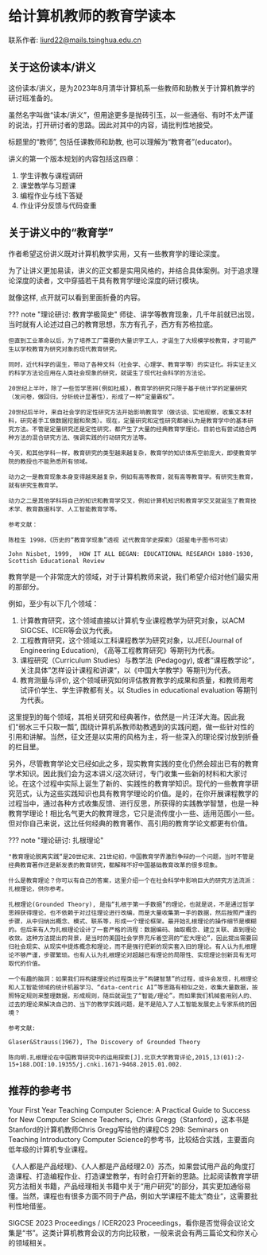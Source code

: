 # 给计算机教师的教育学读本

联系作者: liurd22@mails.tsinghua.edu.cn

## 关于这份读本/讲义

这份读本/讲义，是为2023年8月清华计算机系一些教师和助教关于计算机教学的研讨班准备的。

虽然名字叫做“读本/讲义”，但用途更多是抛砖引玉，以一些通俗、有时不太严谨的说法，打开研讨者的思路。因此对其中的内容，请批判性地接受。

标题里的“教师”, 包括任课教师和助教, 也可以理解为“教育者”(educator)。

讲义的第一个版本规划的内容包括这四章：

1. 学生评教与课程调研
2. 课堂教学与习题课
3. 编程作业与线下答疑
4. 作业评分反馈与代码查重

## 关于讲义中的“教育学”

作者希望这份讲义既对计算机教学实用，又有一些教育学的理论深度。

为了让讲义更加易读，讲义的正文都是实用风格的，并结合具体案例。对于追求理论深度的读者，文中穿插若干具有教育学理论深度的研讨模块。

就像这样, 点开就可以看到里面折叠的内容。

??? note "理论研讨: 教育学极简史"
    师徒、讲学等教育现象，几千年前就已出现，当时就有人论述过自己的教育思想，东方有孔子，西方有苏格拉底。

    但直到工业革命以后，为了培养工厂需要的大量识字工人，才诞生了大规模学校教育，才可能产生以学校教育为研究对象的现代教育研究。

    同时，近代科学的诞生，带动了各种文科（社会学、心理学、教育学等）的实证化。将实证主义的科学方法论应用在人类社会现象的研究，就诞生了现代社会科学的方法论。

    20世纪上半叶，除了一些哲学思辨(例如杜威)，教育学的研究只限于基于统计学的定量研究（发问卷，做回归，分析统计显著性），形成了一种“定量霸权”。
    
    20世纪后半叶，来自社会学的定性研究方法开始影响教育学（做访谈、实地观察，收集文本材料，研究者手工做数据挖掘和聚类）。现在，定量研究和定性研究都被认为是教育学中的基本研究方法。不管是定量研究还是定性研究，都产生了大量的经典教育学理论。目前也有尝试结合两种方法的混合研究方法、强调实践的行动研究方法等。

    今天，和其他学科一样，教育研究的类型越来越复杂，教育学的知识体系空前庞大，即使教育学院的教授也不能熟悉所有领域。

    动力之一是教育现象本身变得越来越复杂，例如有高等教育，就有高等教育学。有研究生教育，就有研究生教育学。
    
    动力之二是其他学科将自己的知识和教育学交叉，例如计算机知识和教育学交叉就诞生了教育技术学、教育数据科学、人工智能教育学等。

    参考文献：
    
    陈桂生 1998，《历史的“教育学现象”透视 近代教育学史探索》（超星电子图书可读）

    John Nisbet, 1999,  HOW IT ALL BEGAN: EDUCATIONAL RESEARCH 1880-1930,  Scottish Educational Review

教育学是一个非常庞大的领域，对于计算机教师来说，我们希望介绍对他们最实用的那部分。

例如，至少有以下几个领域：

1. 计算教育研究，这个领域直接以计算机专业课程教学为研究对象，以ACM SIGCSE、ICER等会议为代表。
2. 工程教育研究，这个领域以工科课程教学为研究对象，以JEE(Journal of Engineering Education), 《高等工程教育研究》等期刊为代表。
3. 课程研究（Curriculum Studies）与教学法 (Pedagogy), 或者”课程教学论“，关注具体”怎样设计课程和讲课“，以《中国大学教学》等期刊为代表。
4. 教育测量与评价, 这个领域研究如何评估教育教学的成果和质量，和教师用考试评价学生、学生评教都有关。以 Studies in educational evaluation 等期刊为代表。

这里提到的每个领域，其相关研究和经典著作，依然是一片汪洋大海。因此我们“弱水三千只取一瓢”, 围绕计算机系教师助教遇到的实践问题，做一些针对性的引用和讲解。当然，征文还是以实用的风格为主，将一些深入的理论探讨放到折叠的栏目里。

另外，尽管教育学论文已经如此之多，现实教育实践的变化仍然会超出已有的教育学术知识。因此我们会为这本讲义/这次研讨，专门收集一些新的材料和大家讨论。在这个过程中实际上诞生了新的、实践性的教育学知识。现代的一些教育学研究范式，认为这些实践知识也具有教育学理论的价值。是的，在你开展课程教学的过程当中，通过各种方式收集反馈、进行反思，所获得的实践教学智慧，也是一种教育学理论！相比名气更大的教育理念，它只是流传度小一些、适用范围小一些。但对你自己来说，这比任何经典的教育著作、高引用的教育学论文都更有价值。

??? note "理论研讨: 扎根理论"

    "教育理论脱离实践“是20世纪末、21世纪初，中国教育学界激烈争辩的一个问题，当时不管是经典教育著作还是新发表的教育研究，都解释不好中国基础教育改革的很多现象。

    什么是教育理论？你可以有自己的答案，这里介绍一个在社会科学中影响巨大的研究方法流派：扎根理论，供你参考。

    扎根理论(Grounded Theory), 是指“扎根于第一手数据”的理论，也就是说，不是通过哲学思辨获得理论，也不依赖于对过往理论进行改编，而是大量收集第一手的数据，然后按照严谨的步骤，从中归纳出概念、模式、联系等，形成一个理论框架。最开始扎根理论的操作细节是模糊的。但后来有人为扎根理论设计了一套严格的流程：数据编码、抽取概念、建立关联、直到理论收敛。这种方法提出的背景，是当时的美国社会学界充斥着空洞的“宏大理论”，因此提出需要回归社会现实、从现实中提炼概念和理论，而不是强行把新的现实套入旧的理论。有人认为扎根理论不够严谨，步骤繁琐。也有人认为扎根理论对超越已有理论的局限性、实现理论创新具有无可取代的价值。

    一个有趣的脑洞：如果我们将构建理论的过程类比于“构建智慧”的过程，或许会发现，扎根理论和人工智能领域的统计机器学习、“data-centric AI”等思路有相似之处，收集大量数据，按照特定规则来整理数据，形成规则，随后就诞生了“智能/理论”。而如果我们机械套用别人的、过去的理论来解决自己的、当下的教学实践问题，是不是陷入了人工智能发展史上专家系统的困境？

    参考文献:
    
    Glaser&Strauss(1967), The Discovery of Grounded Theory

    陈向明.扎根理论在中国教育研究中的运用探索[J].北京大学教育评论,2015,13(01):2-15+188.DOI:10.19355/j.cnki.1671-9468.2015.01.002.

## 推荐的参考书

Your First Year Teaching Computer Science: A Practical Guide to Success for New Computer Science Teachers，Chris Gregg（Stanford），这本书是Stanford的计算机教师Chris Gregg写给他的课程CS 298: Seminars on Teaching Introductory Computer Science的参考书，比较结合实践，主要面向低年级的计算机专业课程。

《人人都是产品经理》、《人人都是产品经理2.0》苏杰，如果尝试用产品的角度打造课程、打造编程作业、打造课堂教学，有时会打开新的思路。比起阅读教育学研究方法相关书籍，产品经理相关书籍中关于“用户研究”的部分，其实更加通俗易懂。当然，课程也有很多方面不同于产品，例如大学课程不能太”商业“，这需要批判性地借鉴。

SIGCSE 2023 Proceedings / ICER2023 Proceedings，看你是否觉得会议论文集是“书”。这类计算机教育会议的方向比较散，一般来说会有两三篇论文和你关心的领域相关。